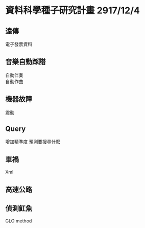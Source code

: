 # 資料科學種子研究計畫 2917/12/4
## 遠傳
電子發票資料
## 音樂自動踩譜
自動伴奏  
自動作曲  
## 機器故障
震動
## Query
增加精準度
預測要搜尋什麼
## 車禍
Xml
## 高速公路
## 
## 偵測魟魚
GLO method